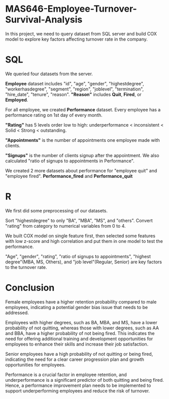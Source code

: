 # MAS646-Employee-Turnover-Survival-Analysis
In this project, we need to query dataset from SQL server and build COX model to explore key factors affecting turnover rate in the company. 
# SQL
We queried four datasets from the server. 

**Employee** dataset includes "id", "age", "gender", "highestdegree", "workerhasdegree", "segment", "region", "joblevel", "termination", "hire_date", "tenure", "reason". **"Reason"** includes **Quit**, **Fired**, or **Employed**.

For all employee, we created **Performance** dataset. Every employee has a performance rating on 1st day of every month. 

**"Rating"** has 5 levels order low to high: underperformance < inconsistent < Solid < Strong < outstanding. 

**"Appointments"** is the number of appointments one employee made with clients. 

**"Signups"** is the number of clients signup after the appointment. We also calculated "ratio of signups to appointments in Performance".

We created 2 more datasets about performance for "employee quit" and "employee fired". **Performance_fired** and **Performance_quit**

# R
We first did some preprocessing of our datasets. 

Sort "highestdegree" to only "BA", "MBA", "MS", and "others". Convert "rating" from category to numerical variables from 0 to 4.

We built COX model on single feature first, then selected some features with low z-score and high correlation and put them in one model to test the performance. 

"Age", "gender", "rating", "ratio of signups to appointments", "highest degree"(MBA, MS, Others), and "job level"(Regular, Senior) are key factors to the turnover rate. 

# Conclusion
Female employees have a higher retention probability compared to male employees, indicating a potential gender bias issue that needs to be addressed.

Employees with higher degrees, such as BA, MBA, and MS, have a lower probability of not quitting, whereas those with lower degrees, such as AA and BBA, have a higher probability of not being fired. This indicates the need for offering additional training and development opportunities for employees to enhance their skills and increase their job satisfaction.

Senior employees have a high probability of not quitting or being fired, indicating the need for a clear career progression plan and growth opportunities for employees.

Performance is a crucial factor in employee retention, and underperformance is a significant predictor of both quitting and being fired. Hence, a performance improvement plan needs to be implemented to support underperforming employees and reduce the risk of turnover.

